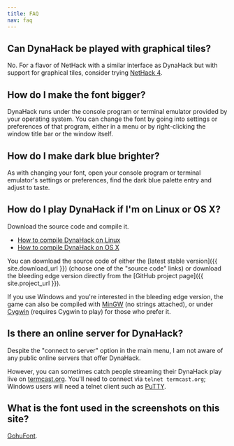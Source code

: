 ```yaml
---
title: FAQ
nav: faq
---
```

## Can DynaHack be played with graphical tiles?

No.  For a flavor of NetHack with a similar interface as DynaHack but with support for graphical tiles, consider trying [NetHack 4](http://nethack4.org).


## How do I make the font bigger?

DynaHack runs under the console program or terminal emulator provided by your operating system.  You can change the font by going into settings or preferences of that program, either in a menu or by right-clicking the window title bar or the window itself.


## How do I make dark blue brighter?

As with changing your font, open your console program or terminal emulator's settings or preferences, find the dark blue palette entry and adjust to taste.


## How do I play DynaHack if I'm on Linux or OS X?

Download the source code and compile it.

* [How to compile DynaHack on Linux](https://github.com/tung/DynaHack/blob/unnethack/doc/build-linux.md)
* [How to compile DynaHack on OS X](https://github.com/tung/DynaHack/blob/unnethack/doc/build-osx.md)

You can download the source code of either the [latest stable version]({{ site.download_url }}) (choose one of the "source code" links) or download the bleeding edge version directly from the [GitHub project page]({{ site.project_url }}).

If you use Windows and you're interested in the bleeding edge version, the game can also be compiled with [MinGW](https://github.com/tung/DynaHack/blob/unnethack/doc/build-mingw.md) (no strings attached), or under [Cygwin](https://github.com/tung/DynaHack/blob/unnethack/doc/build-mingw.md) (requires Cygwin to play) for those who prefer it.


## Is there an online server for DynaHack?

Despite the "connect to server" option in the main menu, I am not aware of any public online servers that offer DynaHack.

However, you can sometimes catch people streaming their DynaHack play live on [termcast.org](http://termcast.org).  You'll need to connect via `telnet termcast.org`; Windows users will need a telnet client such as [PuTTY](http://www.chiark.greenend.org.uk/~sgtatham/putty/).


## What is the font used in the screenshots on this site?

[GohuFont](http://font.gohu.org/).
